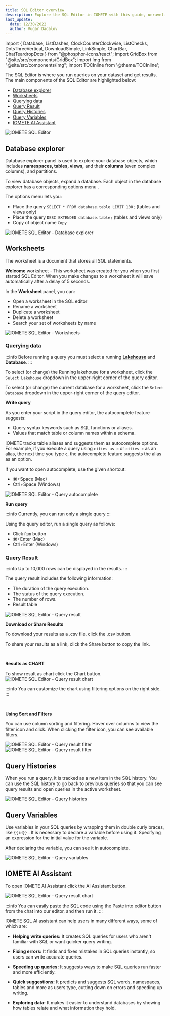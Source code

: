 ```yaml
---
title: SQL Editor overview
description: Explore the SQL Editor in IOMETE with this guide, unraveling the intricacies of querying for a seamless and efficient data exploration experience.
last_update:
  date: 12/30/2022
  author: Vugar Dadalov
---
```


import { Database, ListDashes, ClockCounterClockwise, ListChecks, DotsThreeVertical, DownloadSimple, LinkSimple, ChartBar, ChatTeardropDots } from "@phosphor-icons/react";
import GridBox from "@site/src/components/GridBox";
import Img from "@site/src/components/Img";
import TOCInline from '@theme/TOCInline';

<GridBox>

<div>
  The SQL Editor is where you run queries on your dataset and get results. The main components of the SQL Editor are highlighted below:
  
  <ul>
    <li><a href="#database-explorer">Database explorer</a></li>
    <li><a href="#worksheets">Worksheets</a></li>
    <li><a href="#querying-data">Querying data</a></li>
    <li><a href="#query-result">Query Result</a></li>
    <li><a href="#query-histories">Query Histories</a></li>
    <li><a href="#query-variables">Query Variables</a></li>
    <li><a href="#iomete-ai-assistant">IOMETE AI Assistant</a></li>

  </ul>
</div>

<Img src="/img/user-guide/sql-editor/sql-editor-1.png" alt="IOMETE SQL Editor"/>

</GridBox>

## Database explorer

Database explorer panel is used to explore your database objects, which includes **namespaces, tables, views,** and their **columns** (even complex columns), and partitions.

To view database objects, expand a database. Each object in the database explorer has a corresponding options menu <DotsThreeVertical size={16} weight="duotone"/> .

The options menu lets you:

- Place the query `SELECT * FROM database.table LIMIT 100;` (tables and views only)
- Place the query `DESC EXTENDED database.table;` (tables and views only)
- Copy of object name `Copy`

<Img src="/img/user-guide/sql-editor/explorer-context-menu-1.png" alt="IOMETE SQL Editor - Database explorer" maxWidth="700px"/>

## Worksheets

The worksheet is a document that stores all SQL statements.

**Welcome** worksheet - This worksheet was created for you when you first started SQL Editor.
When you make changes to a worksheet it will save automatically after a delay of 5 seconds.

In the **Worksheet** panel, you can:

- Open a worksheet in the SQL editor
- Rename a worksheet
- Duplicate a worksheet
- Delete a worksheet
- Search your set of worksheets by name

<Img src="/img/user-guide/sql-editor/sql-editor-worksheets-1.png" alt="IOMETE SQL Editor - Worksheets" maxWidth="700px"/>

### Querying data

:::info
Before running a query you must select a running **[Lakehouse](/user-guide/virtual-lakehouses)** and **Database**.
:::

To select (or change) the Running lakehouse for a worksheet, click the `Select Lakehouse` dropdown in the upper-right corner of the query editor.

To select (or change) the current database for a worksheet, click the `Select Database` dropdown in the upper-right corner of the query editor.

**Write query**

As you enter your script in the query editor, the autocomplete feature suggests:

- Query syntax keywords such as SQL functions or aliases.
- Values that match table or column names within a schema.

IOMETE tracks table aliases and suggests them as autocomplete options. For example, if you execute a query using `cities as c` or `cities c` as an alias, the next time you type `c`, the autocomplete feature suggests the alias as an option.

If you want to open autocomplete, use the given shortcut:

- ⌘+Space (Mac)
- Ctrl+Space (Windows)

<Img src="/img/user-guide/sql-editor/sql-editor-autocomplete-1.png" alt="IOMETE SQL Editor - Query autocomplete"/>

**Run query**

:::info
Currently, you can run only a single query
:::

Using the query editor, run a single query as follows:

- Click `Run` button
- ⌘+Enter (Mac)
- Ctrl+Enter (Windows)

### Query Result

:::info
Up to 10,000 rows can be displayed in the results.
:::

The query result includes the following information:

- The duration of the query execution.
- The status of the query execution.
- The number of rows.
- Result table

<Img src="/img/user-guide/sql-editor/sql-editor-query-result-1.png" alt="IOMETE SQL Editor - Query result"/>

<br/>

**Download or Share Results**

To download your results as a .csv file, click the <span className="inline-button"><DownloadSimple size={16}/>.csv</span> button.

To share your results as a link, click the <span className="inline-button"><LinkSimple size={16}/>Share</span> button to copy the link.

<br/>

**Results as CHART**

To show result as chart click the <span className="inline-button"><ChartBar size={16}/>Chart</span> button.
<Img src="/img/user-guide/sql-editor/sql-editor-query-result-chart.png"  alt="IOMETE SQL Editor - Query result chart"/>

:::info
You can customize the chart using filtering options on the right side.
:::

<br/>

**Using Sort and Filters**

You can use column sorting and filtering. Hover over columns to view the filter icon and click.
When clicking the filter icon, you can see available filters.

<Img src="/img/user-guide/sql-editor/sql-editor-result-filter-1.png" maxWidth="360px" alt="IOMETE SQL Editor - Query result filter"/>

<Img src="/img/user-guide/sql-editor/sql-editor-result-filter-contains-1.png" alt="IOMETE SQL Editor - Query result filter"/>

## Query Histories

When you run a query, it is tracked as a new item in the SQL history. You can use the SQL history to go back to previous queries so that you can see query results and open queries in the active worksheet.

<Img src="/img/user-guide/sql-editor/sql-editor-history-1.png" alt="IOMETE SQL Editor - Query histories"/>

## Query Variables

Use variables in your SQL queries by wrapping them in double curly braces, like `{{id}}` .
It is necessary to declare a variable before using it. Specifying an expression for the initial value for the variable.

After declaring the variable, you can see it in autocomplete.

<Img src="/img/user-guide/sql-editor/sql-editor-query-variable-1.png" alt="IOMETE SQL Editor - Query variables"/>

## IOMETE AI Assistant

To open IOMETE AI Assistant click the <span className="inline-button"><ChatTeardropDots size={16}/>AI Assistant</span> button.

<Img src="/img/user-guide/sql-editor/sql-editor-ai-chat.png"  alt="IOMETE SQL Editor - Query result chart"/>

:::info
You can easily paste the SQL code using the <span className="inline-button">Paste into editor</span> button from the chat into our editor, and then run it.
:::

IOMETE SQL AI assistant can help users in many different ways, some of which are:

- **Helping write queries:** It creates SQL queries for users who aren't familiar with SQL or want quicker query writing.

- **Fixing errors:** It finds and fixes mistakes in SQL queries instantly, so users can write accurate queries.

- **Speeding up queries:** It suggests ways to make SQL queries run faster and more efficiently.

- **Quick suggestions:** It predicts and suggests SQL words, namespaces, tables and more as users type, cutting down on errors and speeding up writing.

- **Exploring data:** It makes it easier to understand databases by showing how tables relate and what information they hold.

<br/>

<!-- You can switch between realms by clicking the realm name in the menu.

The master realm
Edit this section
Report an issue
In the Admin Console, two types of realms exist: -->
